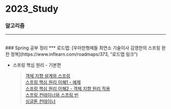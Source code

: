 # 2023_Study

### 알고리즘
***
<br/>
### Spring 공부 정리
***
로드맵: [우아한형제들 최연소 기술이사 김영한의 스프링 완전 정복](https://www.inflearn.com/roadmaps/373, "로드맵 링크")   



* 스프링 핵심 원리 - 기본편   
  > [객체 지향 설계와 스프링](https://github.com/keke5149/2023_Study/blob/main/Spring/TIL_230104.md)<br/>
  > [스프링 핵심 원리 이해1 - 예제](https://github.com/keke5149/2023_Study/blob/main/Spring/TIL_230105.md)<br/>
  > [스프링 핵심 원리 이해2 - 객체 지향 원리 적용](https://github.com/keke5149/2023_Study/blob/main/Spring/TIL_230106.md)<br/>
  > [스프링 컨테이너와 스프링 빈](https://github.com/keke5149/2023_Study/blob/main/Spring/TIL_230111.md)<br/>
  > [싱글톤 컨테이너](https://github.com/keke5149/2023_Study/blob/main/Spring/TIL_230114.md)<br/>
